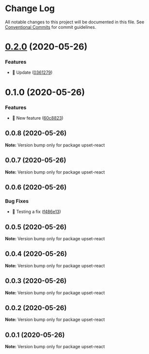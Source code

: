 # Change Log

All notable changes to this project will be documented in this file.
See [Conventional Commits](https://conventionalcommits.org) for commit guidelines.

# [0.2.0](https://github.com/visdesignlab/upset2dep/compare/upset-react@0.1.0...upset-react@0.2.0) (2020-05-26)


### Features

* 🎸 Update ([0361279](https://github.com/visdesignlab/upset2dep/commit/036127967604d507b8b6ee3e77a048b23f84a029))





# 0.1.0 (2020-05-26)


### Features

* 🎸 New feature ([60c8823](https://github.com/visdesignlab/upset2dep/commit/60c8823d56a3ee4e506f176719721a5f6126e3a3))





## 0.0.8 (2020-05-26)

**Note:** Version bump only for package upset-react





## 0.0.7 (2020-05-26)

**Note:** Version bump only for package upset-react





## 0.0.6 (2020-05-26)


### Bug Fixes

* 🐛 Testing a fix ([f486e13](https://github.com/visdesignlab/upset2dep/commit/f486e133b1b47e26171979da052083b720a1aa05))





## 0.0.5 (2020-05-26)

**Note:** Version bump only for package upset-react





## 0.0.4 (2020-05-26)

**Note:** Version bump only for package upset-react





## 0.0.3 (2020-05-26)

**Note:** Version bump only for package upset-react





## 0.0.2 (2020-05-26)

**Note:** Version bump only for package upset-react





## 0.0.1 (2020-05-26)

**Note:** Version bump only for package upset-react
